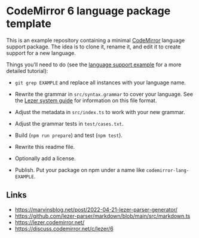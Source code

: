 # CodeMirror 6 language package template

This is an example repository containing a minimal [CodeMirror](https://codemirror.net/6/) language support package. The idea is to clone it, rename it, and edit it to create support for a new language.

Things you'll need to do (see the [language support example](https://codemirror.net/6/examples/lang-package/) for a more detailed tutorial):

- `git grep EXAMPLE` and replace all instances with your language name.

- Rewrite the grammar in `src/syntax.grammar` to cover your language. See the [Lezer system guide](https://lezer.codemirror.net/docs/guide/#writing-a-grammar) for information on this file format.

- Adjust the metadata in `src/index.ts` to work with your new grammar.

- Adjust the grammar tests in `test/cases.txt`.

- Build (`npm run prepare`) and test (`npm test`).

- Rewrite this readme file.

- Optionally add a license.

- Publish. Put your package on npm under a name like `codemirror-lang-EXAMPLE`.

## Links

- https://marvinsblog.net/post/2022-04-21-lezer-parser-generator/
- https://github.com/lezer-parser/markdown/blob/main/src/markdown.ts
- https://lezer.codemirror.net/
- https://discuss.codemirror.net/c/lezer/6
